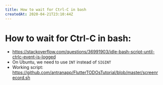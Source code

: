 ```yaml
---
title: How to wait for Ctrl-C in bash
createdAt: 2020-04-21T23:10:44Z
---
```


# How to wait for Ctrl-C in bash:

- https://stackoverflow.com/questions/36991903/idle-bash-script-until-ctrlc-event-is-logged
- On Ubuntu, we need to use `INT` instead of `SIGINT`
- Working script: https://github.com/antranapp/FlutterTODOsTutorial/blob/master/screenrecord.sh